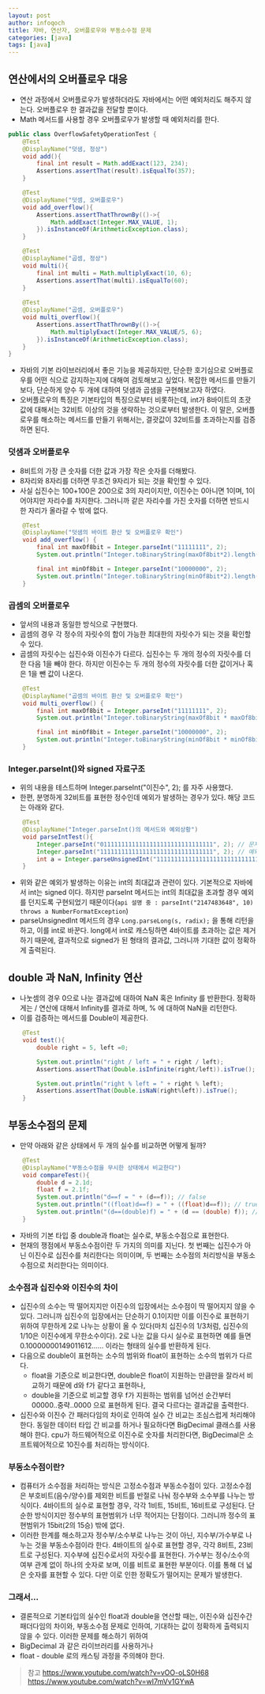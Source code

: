 ```yaml
---
layout: post
author: infoqoch
title: 자바, 연산자, 오버플로우와 부동소수점 문제
categories: [java]
tags: [java]
---
```


## 연산에서의 오버플로우 대응
- 연산 과정에서 오버플로우가 발생하더라도 자바에서는 어떤 예외처리도 해주지 않는다. 오버플로우 한 결과값을 전달할 뿐이다. 
-  Math 메서드를 사용할 경우 오버플로우가 발생할 때 예외처리를 한다. 

```java
public class OverflowSafetyOperationTest {
    @Test
    @DisplayName("덧샘, 정상")
    void add(){
        final int result = Math.addExact(123, 234);
        Assertions.assertThat(result).isEqualTo(357);
    }

    @Test
    @DisplayName("덧셈, 오버플로우")
    void add_overflow(){
        Assertions.assertThatThrownBy(()->{
            Math.addExact(Integer.MAX_VALUE, 1);
        }).isInstanceOf(ArithmeticException.class);
    }

    @Test
    @DisplayName("곱셈, 정상")
    void multi(){
        final int multi = Math.multiplyExact(10, 6);
        Assertions.assertThat(multi).isEqualTo(60);
    }
    
    @Test
    @DisplayName("곱셈, 오버플로우")
    void multi_overflow(){
        Assertions.assertThatThrownBy(()->{
            Math.multiplyExact(Integer.MAX_VALUE/5, 6);
        }).isInstanceOf(ArithmeticException.class);
    }
}
```

- 자바의 기본 라이브러리에서 좋은 기능을 제공하지만, 단순한 호기심으로 오버플로우를 어떤 식으로 감지하는지에 대해여 검토해보고 싶었다. 복잡한 메서드를 만들기보다, 단순하게 양수 두 개에 대하여 덧샘과 곱샘을 구현해보고자 하였다.
- 오버플로우의 특징은 기본타입의 특징으로부터 비롯하는데, int가 8바이트의 초괏값에 대해서는 32비트 이상의 것을 생략하는 것으로부터 발생한다. 이 말은, 오버플로우를 해소하는 메서드를 만들기 위해서는, 결괏값이 32비트를 초과하는지를 검증하면 된다.

### 덧샘과 오버플로우
- 8비트의 가장 큰 숫자를 더한 값과 가장 작은 숫자를 더해봤다. 
- 8자리와 8자리를 더하면 무조건 9자리가 되는 것을 확인할 수 있다. 
- 사실 십진수는 100+100은 200으로 3의 자리이지만, 이진수는 0아니면 1이며, 1이어야지만 자리수를 차지한다. 그러니까 같은 자리수를 가진 숫자를 더하면 반드시 한 자리가 올라갈 수 밖에 없다.

```java
    @Test
    @DisplayName("덧샘의 바이트 환산 및 오버플로우 확인")
    void add_overflow() {
        final int maxOf8bit = Integer.parseInt("11111111", 2);
        System.out.println("Integer.toBinaryString(maxOf8bit*2).length() = " + Integer.toBinaryString(maxOf8bit*2).length()); // 9

        final int minOf8bit = Integer.parseInt("10000000", 2);
        System.out.println("Integer.toBinaryString(minOf8bit*2).length() = " + Integer.toBinaryString(minOf8bit*2).length()); // 9
    }

```

### 곱셈의 오버플로우
- 앞서의 내용과 동일한 방식으로 구현했다. 
- 곱셈의 경우 각 정수의 자릿수의 합이 가능한 최대한의 자릿수가 되는 것을 확인할 수 있다. 
- 곱셈의 자릿수는 십진수와 이진수가 다르다. 십진수는 두 개의 정수의 자릿수를 더한 다음 1을 빼야 한다. 하지만 이진수는 두 개의 정수의 자릿수를 더한 값이거나 혹은 1을 뺀 값이 나온다. 

```java
    @Test
    @DisplayName("곱셈의 바이트 환산 및 오버플로우 확인")
    void multi_overflow() {
        final int maxOf8bit = Integer.parseInt("11111111", 2);
        System.out.println("Integer.toBinaryString(maxOf8bit * maxOf8bit).length() = " + Integer.toBinaryString(maxOf8bit * maxOf8bit).length()); // 16

        final int minOf8bit = Integer.parseInt("10000000", 2);
        System.out.println("Integer.toBinaryString(minOf8bit * minOf8bit).length() = " + Integer.toBinaryString(minOf8bit * minOf8bit).length()); //15
    }
```

### Integer.parseInt()와 signed 자료구조
- 위의 내용을 테스트하며 Integer.parseInt("이진수", 2); 를 자주 사용했다.
- 한편, 분명하게 32비트를 표현한 정수인데 예외가 발생하는 경우가 있다. 해당 코드는 아래와 같다.

```java
    @Test
    @DisplayName("Integer.parseInt()의 메서드와 예외상황")
    void parseIntTest(){
        Integer.parseInt("01111111111111111111111111111111", 2); // 문자가 32개인 문자열이다.
        Integer.parseInt("11111111111111111111111111111111", 2); // 예외가 발생한다.
        int a = Integer.parseUnsignedInt("11111111111111111111111111111111", 2); // 정상 동작한다. -1 을 반환한다.
    }
```

- 위와 같은 예외가 발생하는 이유는 int의 최대값과 관련이 있다. 기본적으로 자바에서 int는 signed 이다. 하지만 parseInt 메서드는 int의 최대값을 초과할 경우 예외를 던지도록 구현되었기 때문이다(`api 설명 중 : parseInt("2147483648", 10) throws a NumberFormatException`)
- parseUnsignedInt 메서드의 경우 `Long.parseLong(s, radix);` 을 통해 리턴을 하고, 이를 int로 바꾼다. long에서 int로 캐스팅하면 4바이트를 초과하는 값은 제거하기 때문에, 결과적으로 signed가 된 형태의 결과값, 그러니까 기대한 값이 정확하게 출력된다. 

## double 과 NaN, Infinity 연산
- 나눗셈의 경우 0으로 나눈 결과값에 대하여 NaN 혹은 Infinity 를 반환한다. 정확하게는 / 연산에 대해서 Infinity를 결과로 하며, % 에 대하여 NaN을 리턴한다.
- 이를 검증하는 메서드를 Double이 제공한다.

```java
    @Test
    void test(){
        double right = 5, left =0;

        System.out.println("right / left = " + right / left);
        Assertions.assertThat(Double.isInfinite(right/left)).isTrue();

        System.out.println("right % left = " + right % left);
        Assertions.assertThat(Double.isNaN(right%left)).isTrue();
    }
```

## 부동소수점의 문제
- 만약 아래와 같은 상태에서 두 개의 실수를 비교하면 어떻게 될까?

```java
    @Test
    @DisplayName("부동소수점을 무시한 상태에서 비교한다")
    void compareTest(){
        double d = 2.1d;
        float f = 2.1f;
        System.out.println("d==f = " + (d==f)); // false
        System.out.println("((float)d==f) = " + ((float)d==f)); // true
        System.out.println("(d==(double)f) = " + (d == (double) f)); // false
    }
```

- 자바의 기본 타입 중 double과 float는 실수로, 부동소수점으로 표현한다.
- 현재의 쟁점에서 부동소수점이란 두 가지의 의미를 지닌다. 첫 번째는 십진수가 아닌 이진수로 십진수를 처리한다는 의미이며, 두 번째는 소수점의 처리방식을 부동소수점으로 처리한다는 의미이다.

### 소수점과 십진수와 이진수의 차이
- 십진수의 소수는 딱 떨어지지만 이진수의 입장에서는 소수점이 딱 떨어지지 않을 수 있다. 그러니까 십진수의 입장에서는 단순하기 0.1이지만 이를 이진수로 표현하기 위하여 무한하게 2로 나누는 상황이 올 수 있다(마치 십진수의 1/3처럼, 십진수의 1/10은 이진수에게 무한소수이다). 2로 나눈 값을 다시 실수로 표현하면 예를 들면 0.10000000149011612...... 이라는 형태의 실수를 반환하게 된다. 
- 다음으로 double이 표현하는 소수의 범위와 float이 표현하는 소수의 범위가 다르다. 
    - float을 기준으로 비교한다면, double은 float이 지원하는 만큼만을 잘라서 비교하기 때문에 d와 f가 같다고 표현하나, 
    - double을 기준으로 비교할 경우 f가 지원하는 범위를 넘어선 순간부터 00000..중략..0000 으로 표현하게 된다. 결국 다르다는 결과값을 출력한다.
- 십진수와 이진수 간 패러다임의 차이로 인하여 실수 간 비교는 조심스럽게 처리해야 한다. 동일한 데이터 타입 간 비교를 하거나 필요하다면 BigDecimal 클래스를 사용해야 한다. cpu가 하드웨어적으로 이진수로 숫자를 처리한다면, BigDecimal은 소프트웨어적으로 10진수를 처리하는 방식이다.

### 부동소수점이란?
- 컴퓨터가 소수점을 처리하는 방식은 고정소수점과 부동소수점이 있다. 고정소수점은 부호비트(음수/양수)를 제외한 비트를 반절로 나눠 정수부와 소수부를 나누는 방식이다. 4바이트의 실수로 표현할 경우, 각각 1비트, 15비트, 16비트로 구성된다. 단순한 방식이지만 정수부의 표현범위가 너무 적어지는 단점이다. 그러니까 정수의 표현범위가 15bit(2의 15승) 밖에 없다.
- 이러한 한계를 해소하고자 정수부/소수부로 나누는 것이 아닌, 지수부/가수부로 나누는 것을 부동소수점이라 한다. 4바이트의 실수로 표현할 경우, 각각 8비트, 23비트로 구성된다. 지수부에 십진수로서의 자릿수를 표현한다. 가수부는 정수/소수의 여부 관계 없이 하나의 숫자로 보며, 이를 비트로 표현한 부분이다. 이를 통해 더 넓은 숫자를 표현할 수 있다. 다만 이로 인한 정확도가 떨어지는 문제가 발생한다.

### 그래서...
- 결론적으로 기본타입의 실수인 float과 double을 연산할 때는, 이진수와 십진수간 패더다임의 차이와, 부동소수점 문제로 인하여, 기대하는 값이 정확하게 출력되지 않을 수 있다. 이러한 문제를 해소하기 위하여
- BigDecimal 과 같은 라이브러리를 사용하거나
- float - double 로의 캐스팅 과정을 주의해야 한다.

> 참고
> https://www.youtube.com/watch?v=vOO-oLS0H68
> https://www.youtube.com/watch?v=wI7mVv1GYwA
